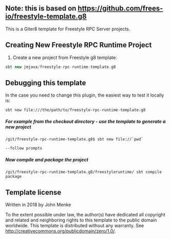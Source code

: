 ## Note: this is based on https://github.com/frees-io/freestyle-template.g8
This is a Giter8 template for Freestyle RPC Server projects.

## Creating New Freestyle RPC Runtime Project

1. Create a new project from Freestyle g8 template:

```scala
sbt new jmjava/freestyle-rpc-runtime-template.g8
```

## Debugging this template

In the case you need to change this plugin, the easiest way to test it locally is:

```
sbt new file:///the/path/to/freestyle-rpc-runtime-template.g8
```


##### For example from the checkout directory - use the template to generate a new project

```
/git/freestyle-rpc-runtime-template.g8$ sbt new file://`pwd`﻿

--follow prompts

```

##### Now compile and package the project

```
/git/freestyle-rpc-runtime-template.g8/freestyleruntime/ sbt compile package

```

Template license
----------------
Written in 2018 by John Menke

To the extent possible under law, the author(s) have dedicated all copyright and related
and neighboring rights to this template to the public domain worldwide.
This template is distributed without any warranty. See <http://creativecommons.org/publicdomain/zero/1.0/>.
